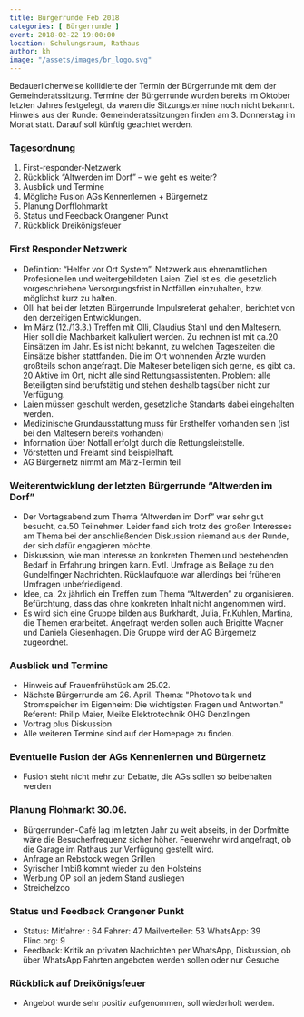 ```yaml
---
title: Bürgerrunde Feb 2018
categories: [ Bürgerrunde ]
event: 2018-02-22 19:00:00
location: Schulungsraum, Rathaus
author: kh
image: "/assets/images/br_logo.svg"
---
```


Bedauerlicherweise kollidierte der Termin der Bürgerrunde mit dem der Gemeinderatssitzung. Termine der Bürgerrunde wurden bereits im Oktober letzten Jahres festgelegt, da waren die Sitzungstermine noch nicht bekannt. Hinweis aus der Runde: Gemeinderatssitzungen finden am 3. Donnerstag im Monat statt. Darauf soll künftig geachtet werden.

### Tagesordnung
1. First-responder-Netzwerk
2. Rückblick “Altwerden im Dorf” – wie geht es weiter?
3. Ausblick und Termine
4. Mögliche Fusion AGs Kennenlernen + Bürgernetz
5. Planung Dorfflohmarkt
6. Status und Feedback Orangener Punkt
7. Rückblick Dreikönigsfeuer

### First Responder Netzwerk
* Definition: “Helfer vor Ort System”. Netzwerk aus ehrenamtlichen Profesionellen und weitergebildeten Laien. Ziel ist es, die gesetzlich vorgeschriebene Versorgungsfrist in Notfällen einzuhalten, bzw. möglichst kurz zu halten.
* Olli hat bei der letzten Bürgerrunde Impulsreferat gehalten, berichtet von den derzeitigen Entwicklungen.
* Im März (12./13.3.) Treffen mit Olli, Claudius Stahl und den Maltesern. Hier soll die Machbarkeit kalkuliert werden. Zu rechnen ist mit ca.20 Einsätzen im Jahr. Es ist nicht bekannt, zu welchen Tageszeiten die Einsätze bisher stattfanden. Die im Ort wohnenden Ärzte wurden großteils schon angefragt. Die Malteser beteiligen sich gerne, es gibt ca. 20 Aktive im Ort, nicht alle sind Rettungsassistenten. Problem: alle Beteiligten sind berufstätig und stehen deshalb tagsüber nicht zur Verfügung.
* Laien müssen geschult werden, gesetzliche Standarts dabei eingehalten werden.
* Medizinische Grundausstattung muss für Ersthelfer vorhanden sein (ist bei den Maltesern bereits vorhanden)
* Information über Notfall erfolgt durch die Rettungsleitstelle.
* Vörstetten und Freiamt sind beispielhaft.
* AG Bürgernetz nimmt am März-Termin teil

### Weiterentwicklung der letzten Bürgerrunde “Altwerden im Dorf”
* Der Vortagsabend zum Thema “Altwerden im Dorf” war sehr gut besucht, ca.50 Teilnehmer. Leider fand sich trotz des großen Interesses am Thema bei der anschließenden Diskussion niemand aus der Runde, der sich dafür engagieren möchte.
* Diskussion, wie man Interesse an konkreten Themen und bestehenden Bedarf in Erfahrung bringen kann. Evtl. Umfrage als Beilage zu den Gundelfinger Nachrichten. Rücklaufquote war allerdings bei früheren Umfragen unbefriedigend.
* Idee, ca. 2x jährlich ein Treffen zum Thema “Altwerden” zu organisieren. Befürchtung, dass das ohne konkreten Inhalt nicht angenommen wird.
* Es wird sich eine Gruppe bilden aus Burkhardt, Julia, Fr.Kuhlen, Martina, die Themen erarbeitet. Angefragt werden sollen auch Brigitte Wagner und Daniela Giesenhagen. Die Gruppe wird der AG Bürgernetz zugeordnet.

### Ausblick und Termine
* Hinweis auf Frauenfrühstück am 25.02.
* Nächste Bürgerrunde am 26. April. Thema: "Photovoltaik und Stromspeicher im Eigenheim: Die wichtigsten Fragen und Antworten." Referent: Philip Maier, Meike Elektrotechnik OHG Denzlingen
* Vortrag plus Diskussion
* Alle weiteren Termine sind auf der Homepage zu finden.

### Eventuelle Fusion der AGs Kennenlernen und Bürgernetz
* Fusion steht nicht mehr zur Debatte, die AGs sollen so beibehalten werden

### Planung Flohmarkt 30.06.
* Bürgerrunden-Café lag im letzten Jahr zu weit abseits, in der Dorfmitte wäre die Besucherfrequenz sicher höher. Feuerwehr wird angefragt, ob die Garage im Rathaus zur Verfügung gestellt wird.
* Anfrage an Rebstock wegen Grillen
* Syrischer Imbiß kommt wieder zu den Holsteins
* Werbung OP soll an jedem Stand ausliegen
* Streichelzoo

### Status und Feedback Orangener Punkt
* Status: Mitfahrer : 64 Fahrer: 47 Mailverteiler: 53 WhatsApp: 39 Flinc.org: 9
* Feedback: Kritik an privaten Nachrichten per WhatsApp, Diskussion, ob über WhatsApp Fahrten angeboten werden sollen oder nur Gesuche

### Rückblick auf Dreikönigsfeuer
* Angebot wurde sehr positiv aufgenommen, soll wiederholt werden.
